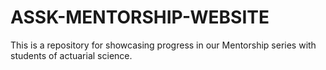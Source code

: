 # ASSK-MENTORSHIP-WEBSITE
This is a repository for showcasing progress in our Mentorship series with students of actuarial science.
